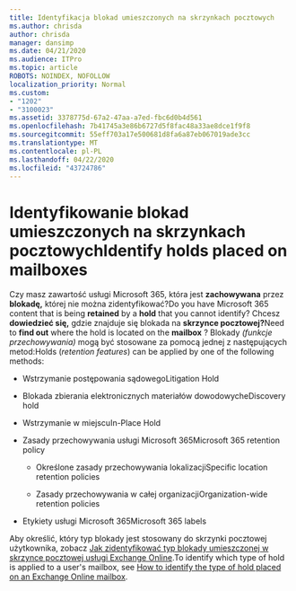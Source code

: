```yaml
---
title: Identyfikacja blokad umieszczonych na skrzynkach pocztowych
ms.author: chrisda
author: chrisda
manager: dansimp
ms.date: 04/21/2020
ms.audience: ITPro
ms.topic: article
ROBOTS: NOINDEX, NOFOLLOW
localization_priority: Normal
ms.custom:
- "1202"
- "3100023"
ms.assetid: 3378775d-67a2-47aa-a7ed-fbc6d0b4d561
ms.openlocfilehash: 7b41745a3e86b6727d5f8fac48a33ae8dce1f9f8
ms.sourcegitcommit: 55eff703a17e500681d8fa6a87eb067019ade3cc
ms.translationtype: MT
ms.contentlocale: pl-PL
ms.lasthandoff: 04/22/2020
ms.locfileid: "43724786"
---
```

# <a name="identify-holds-placed-on-mailboxes"></a><span data-ttu-id="4e90d-102">Identyfikowanie blokad umieszczonych na skrzynkach pocztowych</span><span class="sxs-lookup"><span data-stu-id="4e90d-102">Identify holds placed on mailboxes</span></span>

<span data-ttu-id="4e90d-103">Czy masz zawartość usługi Microsoft 365, która jest **zachowywana** przez **blokadę,** której nie można zidentyfikować?</span><span class="sxs-lookup"><span data-stu-id="4e90d-103">Do you have Microsoft 365 content that is being **retained** by a **hold** that you cannot identify?</span></span> <span data-ttu-id="4e90d-104">Chcesz **dowiedzieć się,** gdzie znajduje się blokada na **skrzynce pocztowej?**</span><span class="sxs-lookup"><span data-stu-id="4e90d-104">Need to **find out** where the hold is located on the **mailbox** ?</span></span> <span data-ttu-id="4e90d-105">Blokady *(funkcje przechowywania)* mogą być stosowane za pomocą jednej z następujących metod:</span><span class="sxs-lookup"><span data-stu-id="4e90d-105">Holds (*retention features*) can be applied by one of the following methods:</span></span>
  
- <span data-ttu-id="4e90d-106">Wstrzymanie postępowania sądowego</span><span class="sxs-lookup"><span data-stu-id="4e90d-106">Litigation Hold</span></span>

- <span data-ttu-id="4e90d-107">Blokada zbierania elektronicznych materiałów dowodowych</span><span class="sxs-lookup"><span data-stu-id="4e90d-107">eDiscovery hold</span></span>

- <span data-ttu-id="4e90d-108">Wstrzymanie w miejscu</span><span class="sxs-lookup"><span data-stu-id="4e90d-108">In-Place Hold</span></span>

- <span data-ttu-id="4e90d-109">Zasady przechowywania usługi Microsoft 365</span><span class="sxs-lookup"><span data-stu-id="4e90d-109">Microsoft 365 retention policy</span></span> 

  - <span data-ttu-id="4e90d-110">Określone zasady przechowywania lokalizacji</span><span class="sxs-lookup"><span data-stu-id="4e90d-110">Specific location retention policies</span></span>

  - <span data-ttu-id="4e90d-111">Zasady przechowywania w całej organizacji</span><span class="sxs-lookup"><span data-stu-id="4e90d-111">Organization-wide retention policies</span></span>

- <span data-ttu-id="4e90d-112">Etykiety usługi Microsoft 365</span><span class="sxs-lookup"><span data-stu-id="4e90d-112">Microsoft 365 labels</span></span>

<span data-ttu-id="4e90d-113">Aby określić, który typ blokady jest stosowany do skrzynki pocztowej użytkownika, zobacz [Jak zidentyfikować typ blokady umieszczonej w skrzynce pocztowej usługi Exchange Online](https://docs.microsoft.com/office365/securitycompliance/identify-a-hold-on-an-exchange-online-mailbox).</span><span class="sxs-lookup"><span data-stu-id="4e90d-113">To identify which type of hold is applied to a user's mailbox, see [How to identify the type of hold placed on an Exchange Online mailbox](https://docs.microsoft.com/office365/securitycompliance/identify-a-hold-on-an-exchange-online-mailbox).</span></span>
